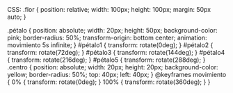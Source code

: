 <div class="flor">
  <div class="pétalo" id="pétalo1"></div>
  <div class="pétalo" id="pétalo2"></div>
  <div class="pétalo" id="pétalo3"></div>
  <div class="pétalo" id="pétalo4"></div>
  <div class="pétalo" id="pétalo5"></div>
  <div class="centro"></div>
</div>
CSS:
.flor {
  position: relative;
  width: 100px;
  height: 100px;
  margin: 50px auto;
}

.pétalo {
  position: absolute;
  width: 20px;
  height: 50px;
  background-color: pink;
  border-radius: 50%;
  transform-origin: bottom center;
  animation: movimiento 5s infinite;
}
#pétalo1 {
  transform: rotate(0deg);
}
#pétalo2 {
  transform: rotate(72deg);
}
#pétalo3 {
  transform: rotate(144deg);
}
#pétalo4 {
  transform: rotate(216deg);
}
#pétalo5 {
  transform: rotate(288deg);
}
.centro {
  position: absolute;
  width: 20px;
  height: 20px;
  background-color: yellow;
  border-radius: 50%;
  top: 40px;
  left: 40px;
}
@keyframes movimiento {
  0% {
    transform: rotate(0deg);
  }
  100% {
    transform: rotate(360deg);
  }
}
